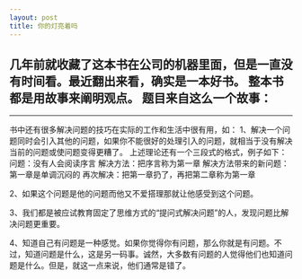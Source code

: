 ```yaml
---
layout: post
title: 你的灯亮着吗
---
```

几年前就收藏了这本书在公司的机器里面，但是一直没有时间看。最近翻出来看，确实是一本好书。
整本书都是用故事来阐明观点。
题目来自这么一个故事：
-----------

-----------
书中还有很多解决问题的技巧在实际的工作和生活中很有用，如：
1、解决一个问题同时会引入其他的问题，如果你不能很好的处理引入的问题，就相当于没有解决当前的问题或使问题变得更糟了。
上述理论还有一个三段式的格式，例子如下：
问题：没有人会阅读序言
解决方法：把序言称为第一章
解决方法带来的新问题：第一章是单调沉闷的
再次解决：把第一章扔了，再把第二章称为第一章


2、如果这个问题是他的问题而他又不爱搭理那就让他感受到这个问题。

3、我们都是被应试教育固定了思维方式的“提问式解决问题”的人，发现问题比解决问题更重要。

4、知道自己有问题是一种感觉。如果你觉得你有问题，那么你就是有问题。不过，知道问题是什么，这是另一码事。诚然，大多数有问题的人觉得他们也知道问题是什么。但是，就这一点来说，他们通常是错了。